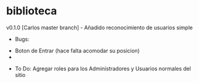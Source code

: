 biblioteca
==========

v0.1.0 [Carlos master branch] - Añadido reconocimiento de usuarios simple
- Bugs: 
* Boton de Entrar (hace falta acomodar su posicion)
* 
- To Do: Agregar roles para los Administradores y Usuarios normales del sitio
